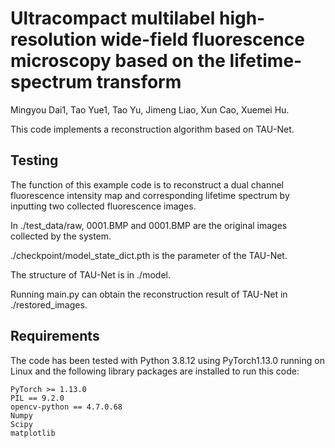 # Ultracompact multilabel high-resolution wide-field fluorescence microscopy based on the lifetime-spectrum transform

Mingyou Dai1, Tao Yue1, Tao Yu, Jimeng Liao, Xun Cao, Xuemei Hu.

This code implements a reconstruction algorithm based on TAU-Net.


## Testing
The function of this example code is to reconstruct a dual channel fluorescence intensity map and corresponding lifetime spectrum by inputting two collected fluorescence images.

In ./test_data/raw, 0001.BMP and 0001.BMP are the original images collected by the system.

./checkpoint/model_state_dict.pth is the parameter of the TAU-Net.

The structure of TAU-Net is in ./model.

Running main.py can obtain the reconstruction result of TAU-Net in ./restored_images.


## Requirements

The code has been tested with Python 3.8.12 using PyTorch1.13.0 running on Linux and the following library packages are installed to run this code:

```
PyTorch >= 1.13.0
PIL == 9.2.0
opencv-python == 4.7.0.68
Numpy
Scipy
matplotlib
```
